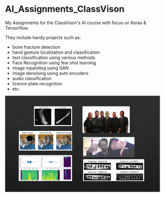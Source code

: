 # AI_Assignments_ClassVison
My Assignments for the ClassVison's AI course with focus on Keras &amp; Tensorflow.
  
They include handy projects such as:
* bone fracture detection
* hand gesture localization and classification
* text classification using various methods
* Face Recognition using few shot learning
* image inpainting using GAN
* image denoising using auto encoders
* audio classification
* licence plate recognition
* etc.


![My Photo](overview.png)